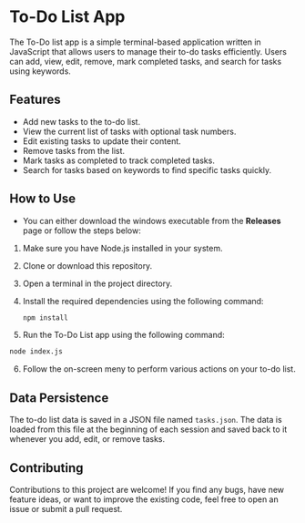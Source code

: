 # To-Do List App

The To-Do list app is a simple terminal-based application written in JavaScript that allows users to manage their to-do tasks efficiently. Users can add, view, edit, remove, mark completed tasks, and search for tasks using keywords.

## Features

 - Add new tasks to the to-do list.
 - View the current list of tasks with optional task numbers.
 - Edit existing tasks to update their content.
 - Remove tasks from the list.
 - Mark tasks as completed to track completed tasks.
 - Search for tasks based on keywords to find specific tasks quickly.

## How to Use
 - You can either download the windows executable from the **Releases** page or follow the steps below:

 1. Make sure you have Node.js installed in your system.
 2. Clone or download this repository.
 3. Open a terminal in the project directory.
 4. Install the required dependencies using the following command:

 	```bash
 	npm install
 	```
 5. Run the To-Do List app using the following command:
 ```bash
node index.js
 ```
 6. Follow the on-screen meny to perform various actions on your to-do list.

## Data Persistence

 The to-do list data is saved in a JSON file named `tasks.json`. The data is loaded from this file at the beginning of each session and saved back to it whenever you add, edit, or remove tasks.

## Contributing

 Contributions to this project are welcome! If you find any bugs, have new feature ideas, or want to improve the existing code, feel free to open an issue or submit a pull request.